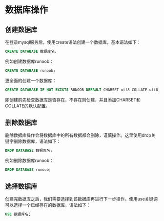 # 数据库操作

## 创建数据库
在登录mysql服务后，使用create语法创建一个数据库，基本语法如下：
```sql
CREATE DATABASE 数据库名;
```
例如创建数据库runoob：
```sql
CREATE DATABASE runoob;
```
更全面的创建一个数据库：
```sql
CREATE DATABASE IF NOT EXISTS RUNOOB DEFAULT CHARSET utf8 COLLATE utf8_general_ci;
```
即创建前先检查数据库是否存在，不存在则创建，并且添加CHARSET和COLLATE的默认配置。


## 删除数据库
删除数据库操作会将数据库中的所有数据都会删除，谨慎操作。这里使用drop关键字删除数据库，语法如下：
```sql
DROP DATABASE 数据库名;
```
例如删除数据库runoob：
```sql
DROP DATABASE runoob;
```


## 选择数据库
创建完数据库之后，我们需要选择到该数据库再进行下一步操作。使用use关键词可以选择一个已经存在的数据库，语法如下：
```sql
USE 数据库名;
```
